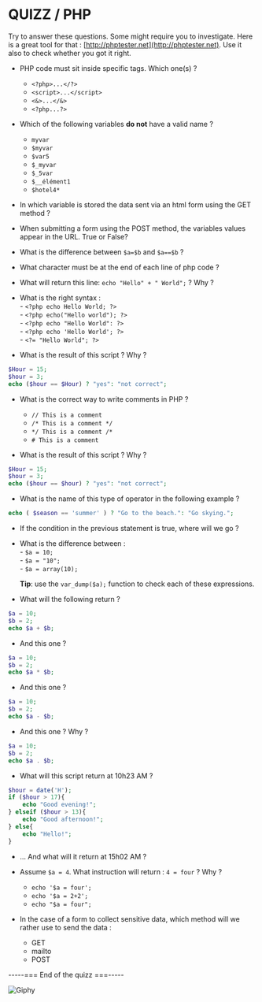 # QUIZZ / PHP

Try to answer these questions. Some might require you to investigate. Here is a great tool for that : [http://phptester.net](http://phptester.net). Use it also to check whether you got it right. 

- PHP code must sit inside specific tags. Which one(s) ?
	-  `<?php>...</?>`  
	-  `<script>...</script> ` 
	- `<&>...</&> ` 
	+ `<?php...?>`

- Which of the following variables **do not** have a valid name ? 
  
	- `myvar`
	- `$myvar`
	- `$var5`
	- `$_myvar`
	- `$_5var`
	- `$__élément1`
	- `$hotel4*`


- In which variable is stored the data sent via an html form using the GET method ? 
- When submitting a form using the POST method, the variables values appear in the URL. True or False?
- What is the difference between `$a=$b` and `$a==$b` ?
- What character must be at the end of each line of php code ?
- What will return this line: `echo "Hello" + " World";` ? Why ?
- What is the right syntax :  
 		- `<?php echo Hello World; ?>`  
		- `<?php echo("Hello world"); ?>`  
		- `<?php echo "Hello World": ?>`  
		- `<?php echo 'Hello World'; ?>`  
		- `<?= "Hello World"; ?>` 
 
- What is the result of this script ? Why ?

```php  
$Hour = 15;
$hour = 3;
echo ($hour == $Hour) ? "yes": "not correct";
```

- What is the correct way to write comments in PHP ?
	- `// This is a comment `
	- `/* This is a comment */ `  
	- `*/ This is a comment /* `  
	- `# This is a comment`  

- What is the result of this script ? Why ?

```php  
$Hour = 15;
$hour = 3;
echo ($hour == $hour) ? "yes": "not correct";
```

-  What is the name of this type of operator in the following example ?

```php  
echo ( $season == 'summer' ) ? "Go to the beach.": "Go skying.";
```
- If the condition in the previous statement is true, where will we go ?

- What is the difference between :  
		- `$a = 10;`  
		- `$a = "10";`  
		- `$a = array(10); `   

	**Tip**: use the `var_dump($a);` function to check each of these expressions.

- What will the following return ?

```php  
$a = 10;  
$b = 2;  
echo $a + $b;  
```

- And this one ? 

```php  
$a = 10;  
$b = 2;  
echo $a * $b;  
```

- And this one ? 

```php  
$a = 10;  
$b = 2;  
echo $a - $b;  
```

- And this one ? Why ?

```php  
$a = 10;  
$b = 2;  
echo $a . $b;  
```

- What will this script return at 10h23 AM ?

```php  
$hour = date('H');
if ($hour > 17){
	echo "Good evening!";
} elseif ($hour > 13){
	echo "Good afternoon!";
} else{
	echo "Hello!";
}
```

- ... And what will it return at 15h02 AM ?
- Assume `$a = 4`. What instruction will return : `4 = four` ? Why ?

	- `echo '$a = four';`
	- `echo '$a = 2+2';`
	- `echo "$a = four";`

- In the case of a form to collect sensitive data, which method will we rather use to send the data :  
	- GET
	- mailto
	- POST

 -----=== End of the quizz ===-----

![Giphy](http://media0.giphy.com/media/ByJey854EnFZe/giphy.gif)